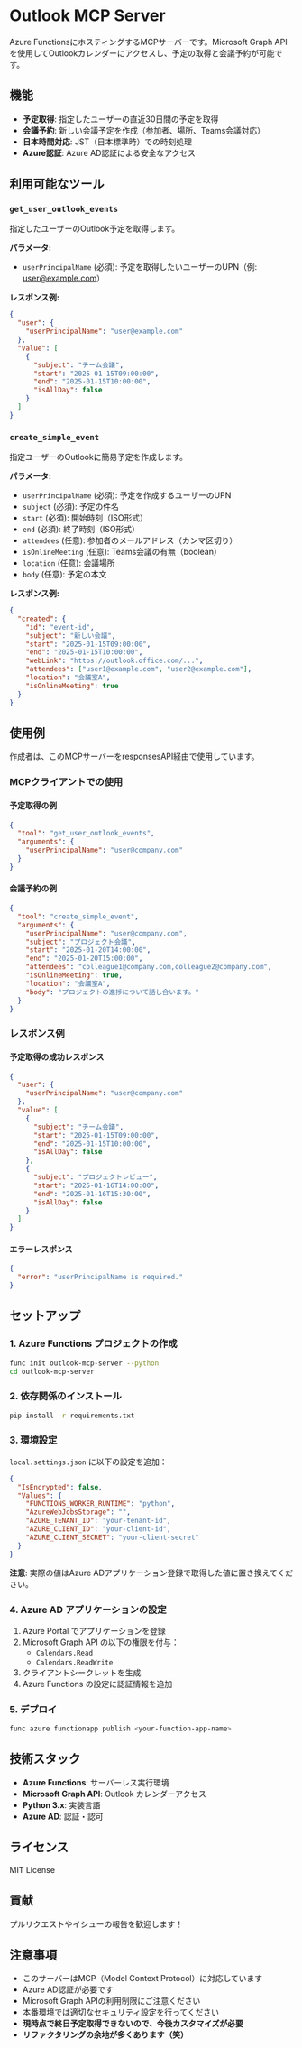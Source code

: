 # Outlook MCP Server

Azure FunctionsにホスティングするMCPサーバーです。Microsoft Graph APIを使用してOutlookカレンダーにアクセスし、予定の取得と会議予約が可能です。

## 機能

- **予定取得**: 指定したユーザーの直近30日間の予定を取得
- **会議予約**: 新しい会議予定を作成（参加者、場所、Teams会議対応）
- **日本時間対応**: JST（日本標準時）での時刻処理
- **Azure認証**: Azure AD認証による安全なアクセス

## 利用可能なツール

### `get_user_outlook_events`
指定したユーザーのOutlook予定を取得します。

**パラメータ:**
- `userPrincipalName` (必須): 予定を取得したいユーザーのUPN（例: user@example.com）

**レスポンス例:**
```json
{
  "user": {
    "userPrincipalName": "user@example.com"
  },
  "value": [
    {
      "subject": "チーム会議",
      "start": "2025-01-15T09:00:00",
      "end": "2025-01-15T10:00:00",
      "isAllDay": false
    }
  ]
}
```

### `create_simple_event`
指定ユーザーのOutlookに簡易予定を作成します。

**パラメータ:**
- `userPrincipalName` (必須): 予定を作成するユーザーのUPN
- `subject` (必須): 予定の件名
- `start` (必須): 開始時刻（ISO形式）
- `end` (必須): 終了時刻（ISO形式）
- `attendees` (任意): 参加者のメールアドレス（カンマ区切り）
- `isOnlineMeeting` (任意): Teams会議の有無（boolean）
- `location` (任意): 会議場所
- `body` (任意): 予定の本文

**レスポンス例:**
```json
{
  "created": {
    "id": "event-id",
    "subject": "新しい会議",
    "start": "2025-01-15T09:00:00",
    "end": "2025-01-15T10:00:00",
    "webLink": "https://outlook.office.com/...",
    "attendees": ["user1@example.com", "user2@example.com"],
    "location": "会議室A",
    "isOnlineMeeting": true
  }
}
```

## 使用例

作成者は、このMCPサーバーをresponsesAPI経由で使用しています。

### MCPクライアントでの使用

#### 予定取得の例
```json
{
  "tool": "get_user_outlook_events",
  "arguments": {
    "userPrincipalName": "user@company.com"
  }
}
```

#### 会議予約の例
```json
{
  "tool": "create_simple_event",
  "arguments": {
    "userPrincipalName": "user@company.com",
    "subject": "プロジェクト会議",
    "start": "2025-01-20T14:00:00",
    "end": "2025-01-20T15:00:00",
    "attendees": "colleague1@company.com,colleague2@company.com",
    "isOnlineMeeting": true,
    "location": "会議室A",
    "body": "プロジェクトの進捗について話し合います。"
  }
}
```

### レスポンス例

#### 予定取得の成功レスポンス
```json
{
  "user": {
    "userPrincipalName": "user@company.com"
  },
  "value": [
    {
      "subject": "チーム会議",
      "start": "2025-01-15T09:00:00",
      "end": "2025-01-15T10:00:00",
      "isAllDay": false
    },
    {
      "subject": "プロジェクトレビュー",
      "start": "2025-01-16T14:00:00",
      "end": "2025-01-16T15:30:00",
      "isAllDay": false
    }
  ]
}
```

#### エラーレスポンス
```json
{
  "error": "userPrincipalName is required."
}
```

## セットアップ

### 1. Azure Functions プロジェクトの作成

```bash
func init outlook-mcp-server --python
cd outlook-mcp-server
```

### 2. 依存関係のインストール

```bash
pip install -r requirements.txt
```

### 3. 環境設定

`local.settings.json` に以下の設定を追加：

```json
{
  "IsEncrypted": false,
  "Values": {
    "FUNCTIONS_WORKER_RUNTIME": "python",
    "AzureWebJobsStorage": "",
    "AZURE_TENANT_ID": "your-tenant-id",
    "AZURE_CLIENT_ID": "your-client-id",
    "AZURE_CLIENT_SECRET": "your-client-secret"
  }
}
```

**注意**: 実際の値はAzure ADアプリケーション登録で取得した値に置き換えてください。

### 4. Azure AD アプリケーションの設定

1. Azure Portal でアプリケーションを登録
2. Microsoft Graph API の以下の権限を付与：
   - `Calendars.Read`
   - `Calendars.ReadWrite`
3. クライアントシークレットを生成
4. Azure Functions の設定に認証情報を追加

### 5. デプロイ

```bash
func azure functionapp publish <your-function-app-name>
```

## 技術スタック

- **Azure Functions**: サーバーレス実行環境
- **Microsoft Graph API**: Outlook カレンダーアクセス
- **Python 3.x**: 実装言語
- **Azure AD**: 認証・認可

## ライセンス

MIT License

## 貢献

プルリクエストやイシューの報告を歓迎します！

## 注意事項

- このサーバーはMCP（Model Context Protocol）に対応しています
- Azure AD認証が必要です
- Microsoft Graph APIの利用制限にご注意ください
- 本番環境では適切なセキュリティ設定を行ってください
- **現時点で終日予定取得できないので、今後カスタマイズが必要**
- **リファクタリングの余地が多くあります（笑）**
